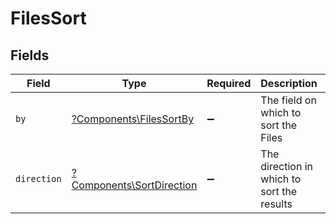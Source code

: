 # FilesSort


## Fields

| Field                                                                 | Type                                                                  | Required                                                              | Description                                                           | Example                                                               |
| --------------------------------------------------------------------- | --------------------------------------------------------------------- | --------------------------------------------------------------------- | --------------------------------------------------------------------- | --------------------------------------------------------------------- |
| `by`                                                                  | [?Components\FilesSortBy](../../Models/Components/FilesSortBy.md)     | :heavy_minus_sign:                                                    | The field on which to sort the Files                                  | updated_at                                                            |
| `direction`                                                           | [?Components\SortDirection](../../Models/Components/SortDirection.md) | :heavy_minus_sign:                                                    | The direction in which to sort the results                            |                                                                       |